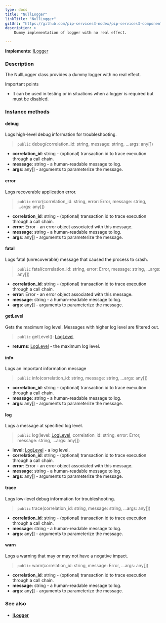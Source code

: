 ```yaml
---
type: docs
title: "NullLogger"
linkTitle: "NullLogger"
gitUrl: "https://github.com/pip-services3-nodex/pip-services3-components-nodex"
description: >
    Dummy implementation of logger with no real effect.

---
```


**Implements:** [ILogger](../ilogger)

### Description

The NullLogger class provides a dummy logger with no real effect.

Important points

- It can be used in testing or in situations when a logger is required but must be disabled.

### Instance methods

#### debug
Logs high-level debug information for troubleshooting.

> `public` debug(correlation_id: string, message: string, ...args: any[])

- **correlation_id**: string - (optional) transaction id to trace execution through a call chain.
- **message**: string - a human-readable message to log.
- **args**: any[] - arguments to parameterize the message.



#### error
Logs recoverable application error.

> `public` error(correlation_id: string, error: Error, message: string, ...args: any[])

- **correlation_id**: string - (optional) transaction id to trace execution through a call chain.
- **error**: Error - an error object associated with this message.
- **message**: string - a human-readable message to log.
- **args**: any[] - arguments to parameterize the message.



#### fatal
Logs fatal (unrecoverable) message that caused the process to crash.

> `public` fatal(correlation_id: string, error: Error, message: string, ...args: any[])

- **correlation_id**: string - (optional) transaction id to trace execution through a call chain.
- **error**: Error - an error object associated with this message.
- **message**: string - a human-readable message to log.
- **args**: any[] - arguments to parameterize the message.



#### getLevel
Gets the maximum log level. Messages with higher log level are filtered out.

> `public` getLevel(): [LogLevel](../log_level)

- **returns**: [LogLevel](../log_level) -  the maximum log level.


#### info
Logs an important information message

> `public` info(correlation_id: string, message: string, ...args: any[])

- **correlation_id**: string - (optional) transaction id to trace execution through a call chain.
- **message**: string - a human-readable message to log.
- **args**: any[] - arguments to parameterize the message.



#### log
Logs a message at specified log level.

> `public` log(level: [LogLevel](../log_level), correlation_id: string, error: Error, message: string, ...args: any[])

- **level**: [LogLevel](../log_level) - a log level.
- **correlation_id**: string - (optional) transaction id to trace execution through a call chain.
- **error**: Error - an error object associated with this message.
- **message**: string - a human-readable message to log.
- **args**: any[] - arguments to parameterize the message.



#### trace
Logs low-level debug information for troubleshooting.

> `public` trace(correlation_id: string, message: string, ...args: any[])

- **correlation_id**: string - (optional) transaction id to trace execution through a call chain.
- **message**: string - a human-readable message to log.
- **args**: any[] - arguments to parameterize the message.


#### warn
Logs a warning that may or may not have a negative impact.

> `public` warn(correlation_id: string, message: Error, ...args: any[])

- **correlation_id**: string - (optional) transaction id to trace execution through a call chain.
- **message**: string - a human-readable message to log.
- **args**: any[] - arguments to parameterize the message.



### See also
- #### [ILogger](../ilogger)
